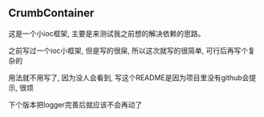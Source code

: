 ## CrumbContainer

这是一个小ioc框架, 主要是来测试我之前想的解决依赖的思路。

之前写过一个ioc小框架, 但是写的很屎, 所以这次就写的很简单, 可行后再写个复杂的

用法就不用写了, 因为没人会看到, 写这个README是因为项目里没有github会提示, 很烦

下个版本把logger完善后就应该不会再动了